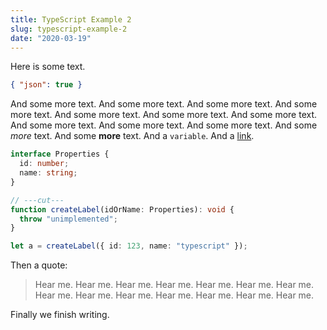 ```yaml
---
title: TypeScript Example 2
slug: typescript-example-2
date: "2020-03-19"
---
```


Here is some text.

```json
{ "json": true }
```

And some more text. And some more text. And some more text. And some more text. And some more text. And some more text. And some more text. And some more text. And some more text. And some more text. And some _more_ text. And some **more** text. And a `variable`. And a [link](http://google.co.uk).

```ts twoslash
interface Properties {
  id: number;
  name: string;
}

// ---cut---
function createLabel(idOrName: Properties): void {
  throw "unimplemented";
}

let a = createLabel({ id: 123, name: "typescript" });
```

Then a quote:

> Hear me. Hear me. Hear me. Hear me. Hear me. Hear me. Hear me. Hear me. Hear me. Hear me. Hear me. Hear me. Hear me. Hear me.

Finally we finish writing.
